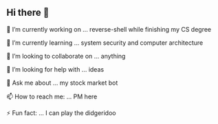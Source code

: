 ## Hi there 👋

🔭 I’m currently working on ... reverse-shell while finishing my CS degree

🌱 I’m currently learning ... system security and computer architecture

👯 I’m looking to collaborate on ... anything

🤔 I’m looking for help with ... ideas

💬 Ask me about ... my stock market bot

📫 How to reach me: ... PM here

⚡ Fun fact: ... I can play the didgeridoo
